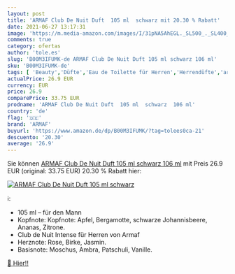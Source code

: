 ```yaml
---
layout: post
title: 'ARMAF Club De Nuit Duft  105 ml  schwarz mit 20.30 % Rabatt'
date: 2021-06-27 13:17:31
image: 'https://m.media-amazon.com/images/I/31pNA5AhEGL._SL500_._SL400_.jpg'
comments: true
category: ofertas
author: 'tole.es'
slug: 'B00M3IFUMK-de ARMAF Club De Nuit Duft 105 ml schwarz 106 ml'
sku: 'B00M3IFUMK-de'
tags: [ 'Beauty','Düfte','Eau de Toilette für Herren','Herrendüfte','armaf', ]
actualPrice: 26.9 EUR
currency: EUR
price: 26.9
comparePrice: 33.75 EUR
prodname: 'ARMAF Club De Nuit Duft  105 ml  schwarz  106 ml'
country: 'de'
flag: '🇩🇪'
brand: 'ARMAF'
buyurl: 'https://www.amazon.de/dp/B00M3IFUMK/?tag=tolees0ca-21'
descuento: '20.30'
average: '26.9'
---
```


Sie können [ARMAF Club De Nuit Duft  105 ml  schwarz  106 ml](https://www.amazon.de/dp/B00M3IFUMK/?tag=tolees0ca-21) mit Preis 26.9 EUR (original: 33.75 EUR) 20.30 % Rabatt hier:

[![ARMAF Club De Nuit Duft  105 ml  schwarz](https://m.media-amazon.com/images/I/31pNA5AhEGL._SL500_._SL400_.jpg)](https://www.amazon.de/dp/B00M3IFUMK/?tag=tolees0ca-21)

ℹ️:

- 105 ml – für den Mann
- Kopfnote: Kopfnote: Apfel, Bergamotte, schwarze Johannisbeere, Ananas, Zitrone.
- Club de Nuit Intense für Herren von Armaf
- Herznote: Rose, Birke, Jasmin.
- Basisnote: Moschus, Ambra, Patschuli, Vanille.

[🛒 Hier!!](https://www.amazon.de/dp/B00M3IFUMK/?tag=tolees0ca-21)
